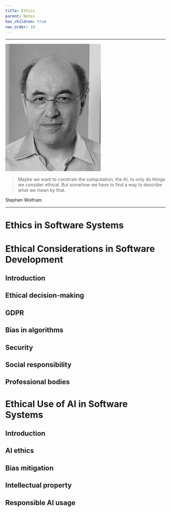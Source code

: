 ```yaml
---
title: Ethics
parent: Notes
has_children: true
nav_order: 10
---
```


<hr class="splash">

![Stephen Wolfram](../../images/people/stephen_wolfram.png)

<blockquote class="pretty"><span>
Maybe we want to constrain the computation, the AI, to only do things we consider ethical. But somehow we have to find a way to describe what we mean by that.
</span></blockquote>
<p class="attribution">Stephen Wolfram</p>

<hr class="splash">

# Ethics in Software Systems

# Ethical Considerations in Software Development

## Introduction

## Ethical decision-making

## GDPR

## Bias in algorithms

## Security

## Social responsibility

## Professional bodies

# Ethical Use of AI in Software Systems

## Introduction

## AI ethics

## Bias mitigation

## Intellectual property

## Responsible AI usage
